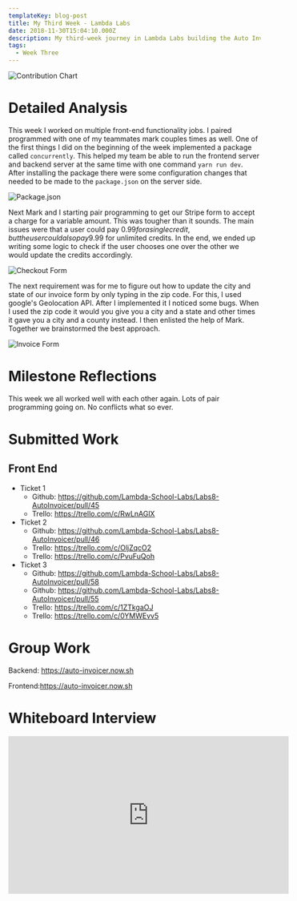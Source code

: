 ```yaml
---
templateKey: blog-post
title: My Third Week - Lambda Labs
date: 2018-11-30T15:04:10.000Z
description: My third-week journey in Lambda Labs building the Auto Invoicer!!
tags:
  - Week Three
---
```


![Contribution Chart](/img/contribution113018.png)

# Detailed Analysis

This week I worked on multiple front-end functionality jobs. I paired programmed with one of my teammates mark couples times as well. One of the first things I did on the beginning of the week implemented a package called `concurrently`. This helped my team be able to run the frontend server and backend server at the same time with one command `yarn run dev`. After installing the package there were some configuration changes that needed to be made to the `package.json` on the server side.

![Package.json](/img/packagejson.png)

Next Mark and I starting pair programming to get our Stripe form to accept a charge for a variable amount. This was tougher than it sounds. The main issues were that a user could pay $0.99 for a single credit, but the user could also pay$9.99 for unlimited credits. In the end, we ended up writing some logic to check if the user chooses one over the other we would update the credits accordingly.

![Checkout Form ](/img/checkoutform1130.png)

The next requirement was for me to figure out how to update the city and state of our invoice form by only typing in the zip code. For this, I used google's Geolocation API. After I implemented it I noticed some bugs. When I used the zip code it would you give you a city and a state and other times it gave you a city and a county instead. I then enlisted the help of Mark. Together we brainstormed the best approach.

![Invoice Form](/img/invoiceform113018.png)

# Milestone Reflections

This week we all worked well with each other again. Lots of pair programming going on. No conflicts what so ever.

# Submitted Work

## Front End

- Ticket 1
  - Github: <https://github.com/Lambda-School-Labs/Labs8-AutoInvoicer/pull/45>
  - Trello: <https://trello.com/c/RwLnAGlX>
- Ticket 2
  - Github: <https://github.com/Lambda-School-Labs/Labs8-AutoInvoicer/pull/46>
  - Trello: <https://trello.com/c/OljZqcO2>
  - Trello: <https://trello.com/c/PvuFuQoh>
- Ticket 3
  - Github: <https://github.com/Lambda-School-Labs/Labs8-AutoInvoicer/pull/58>
  - Github: <https://github.com/Lambda-School-Labs/Labs8-AutoInvoicer/pull/55>
  - Trello: <https://trello.com/c/1ZTkgaOJ>
  - Trello: <https://trello.com/c/0YMWEvv5>

# Group Work

Backend: <https://auto-invoicer.now.sh>

Frontend:<https://auto-invoicer.now.sh>

# Whiteboard Interview

<iframe width="560" height="315" src="https://www.youtube.com/embed/QotZbvdkqb0" frameborder="0" allow="accelerometer; autoplay; encrypted-media; gyroscope; picture-in-picture" allowfullscreen></iframe>
